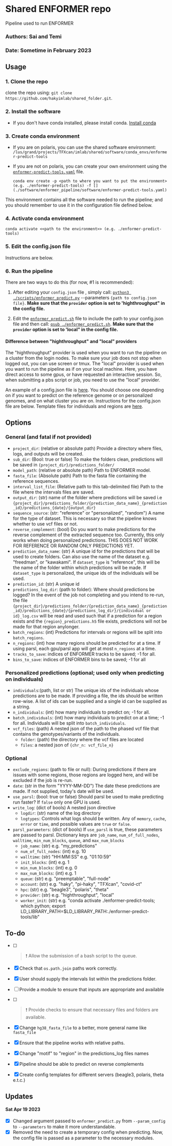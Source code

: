 
# Shared ENFORMER repo
Pipeline used to run ENFORMER 

### Authors: Sai and Temi
### Date: Sometime in February 2023

## Usage

### 1. Clone the repo
clone the repo using:
    `git clone https://github.com/hakyimlab/shared_folder.git`. 

### 2. Install the software
- If you don't have conda installed, please install conda. [Install conda](https://docs.conda.io/projects/conda/en/latest/user-guide/install/)

### 3. Create conda environment
- If you are on polaris, you can use the shared software environment: `/lus/grand/projects/TFXcan/imlab/shared/software/conda_envs/enformer-predict-tools`

- If you are not on polaris, you can create your own environment using the [`enformer-predict-tools.yaml`](./software/enformer-predict-tools.yaml) file.

    `conda env create -p <path to where you want to put the environment> (e.g. ./enformer-predict-tools) -f [](./software/enformer_pipeline/software/enformer-predict-tools.yaml)`

This environment contains all the software needed to run the pipeline; and you should remember to use it in the configuration file defined below.

### 4. Activate conda environment
`conda activate <<path to the environment>> (e.g. ./enformer-predict-tools)`

### 5. Edit the config.json file
Instructions are below.

### 6. Run the pipeline
There are two ways to do this (for now, #1 is recommended):

1. After editing your `config.json` file , simply call: [`python3 ./scripts/enformer_predict.py`](./scripts/enformer_predict.py) --parameters `{path to config.json file}`. **Make sure that the `provider` option is set to 'highthroughput" in the config file.**

2. Edit the [`enformer_predict.sh`](./scripts/enformer_predict.sh) file to include the path to your config.json file and then call: [`qsub ./enformer_predict.sh`](./scripts/enformer_predict.sh). **Make sure that the `provider` option is set to 'local" in the config file.** 

#### Difference between "highthroughput" and "local" providers

The "highthroughput" provider is used when you want to run the pipeline on a cluster from the login nodes. To make sure your job does not stop when logged out, you can use screen or tmux. The "local" provider is used when you want to run the pipeline as if on your local machine. Here, you have direct access to some gpus, or have requested an interactive session. So, when submitting a pbs script or job, you need to use the "local" provider.

An example of a config.json file is [here](./config_files). You should choose one depending on if you want to predict on the reference genome or on personalized genomes, and on what cluster you are on. Instructions for the config.json file are below. Template files for individuals and regions are [here](./metadata/). 


## Options
### General (and fatal if not provided)
- `project_dir`: (relative or absolute path) Provide a directory where files, logs, and outputs will be created. 
- `sub_dir`: (Bool: true or false) To make the folders clean, predictions will be saved in `{project_dir}/predictions_folder/`
- `model_path`: (relative or absolute path) Path to ENFORMER model.
- `fasta_file`: (Absolute path) Path to the fasta file containing the reference sequences.
- `interval_list_file`: (Relative path to this tab-delimited file) Path to the file where the intervals files are saved.
- `output_dir`: (str) name of the folder where predictions will be saved i.e `{project_dir}/predictions_folder/{prediction_data_name}_{prediction_id}/predictions_{date}/{output_dir}`
- `sequence_source`: (str: "reference" or "personalized", "random") A name for the type of dataset. This is necessary so that the pipeline knows whether to use vcf files or not. 
- `reverse_complement`: (bool) Do you want to make predictions for the reverse complement of the extracted sequence too. Currently, this only works when doing personalized predictions. THIS DOES NOT WORK FOR REFERENCE OR RANDOM ONLY PREDICTIONS YET.
- `prediction_data_name`: (str) A unique id for the predictions that will be used to create folders. Can also use the name of the dataset e.g. "freedman", or "kawakami". If `dataset_type` is "reference", this will be the name of the folder within which predictions will be made. If `dataset_type` is personalized, the unique ids of the individuals will be used.
- `prediction_id`: (str) A unique id
- `predictions_log_dir`: (path to folder): Where should predictions be logged? In the event of the job not completing and you intend to re-run, the file `{project_dir}/predictions_folder/{prediction_data_name}_{prediction_id}/predictions_{date}/{predictions_log_dir}/{individual or id}_log.csv` will be read and used such that if a prediction for a region exists and the `{region}_predictions.h5` file exists, predictions will not be made for that region anylonger.
- `batch_regions`: (int) Predictions for intervals or regions will be split into `batch_regions`.  
- `n_regions`: (int) how many regions should be predicted for at a time. If using parsl, each gpu/parsl app will get at most `n_regions` at a time.
- `tracks_to_save`: indices of ENFORMER tracks to be saved; -1 for all.
- `bins_to_save`: indices of ENFORMER bins to be saved; -1 for all


### Personalized predictions (optional; used only when predicting on individuals)
- `individuals`:(path, list or str) The unique ids of the individuals whose predictions are to be made. If providing a file, the ids should be written row-wise. A list of ids can be supplied and a single id can be supplied as a string.
- `n_individuals`: (int) how many individuals to predict on; -1 for all.
- `batch_individuals`: (int) how many individuals to predict on at a time; -1 for all. Individuals will be split into `batch_individuals`. 
- `vcf_files`: (path) A nested json of the path to the phased vcf file that contains the genotypes/variants of the individuals.
    - `folder`: (path) the directory where the vcf files are located
    - `files`: a nested json of `{chr_n: vcf_file_n}`

### Optional
- `exclude_regions`: (path to file or null): During predictions if there are issues with some regions, those regions are logged here, and will be excluded if the job is re-run. 
- `date`: (str in the form "YYYY-MM-DD") The date these predictions are made. If not supplied, today's date will be used.
- `use_parsl`: (bool: true or false) Should parsl be used to make predicting run faster? If `false` only one GPU is used. 
- `write_log`: (dict of bools) A nested json directive 
    - `logdir`: (str) name of the log directory
    - `logtypes`: Controls what logs should be written. Any of `memory`, `cache`, `error` or `time`, and possible values are `true` or `false`.
- `parsl_parameters`: (dict of bools) If `use_parsl` is true, these parameters are passed to parsl. Dictionary keys are `job_name`, `num_of_full_nodes`, `walltime`, `min_num_blocks`, `queue`, and `max_num_blocks`
    - `job_name`: (str) e.g. "my_predictions"
    - `num_of_full_nodes`: (int) e.g. 10
    - `walltime`: (str) "HH:MM:SS" e.g. "01:10:59"
    - `init_blocks`: (int) e.g. 1
    - `min_num_blocks`: (int) e.g. 0
    - `max_num_blocks`: (int) e.g. 1
    - `queue`: (str) e.g. "preemptable", "full-node"
    - `account`: (str) e.g. "haky", "pi-haky", "TFXcan", "covid-ct"
    - `hpc`: (str) e.g. "beagle3", "polaris", "theta"
    - `provider`: (str) e.g. "highthroughput", "local"
    - `worker_init`: (str) e.g. "conda activate ./enformer-predict-tools; which python; export LD_LIBRARY_PATH=$LD_LIBRARY_PATH:./enformer-predict-tools/lib"


## To-do
- [ ] > :heavy_exclamation_mark: Allow the submission of a bash script to the queue.
- [X] Check that `os.path.join` paths work correctly.
- [X] User should supply the intervals list within the predictions folder.
- [ ] Provide a module to ensure that inputs are appropriate and available
- [ ] > :heavy_exclamation_mark: Provide checks to ensure that necessary files and folders are available.
- [X] Change `hg38_fasta_file` to a better, more general name like `fasta_file`
- [X] Ensure that the pipeline works with relative paths.
- [X] Change "motif" to "region" in the predictions_log files names
- [X] Pipeline should be able to predict on reverse complements
- [X] Create config templates for different servers (beagle3, polaris, theta e.t.c.)


## Updates

#### Sat Apr 19 2023
- [X] Changed argument passed to `enformer_predict.py` from `--param_config` to `--parameters` to make it more understandable.
- [X] Removed the need to create a temporary config when predicting. Now, the config file is passed as a parameter to the necessary modules.